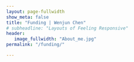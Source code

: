 ```yaml
---
layout: page-fullwidth
show_meta: false
title: "Funding | Wenjun Chen"
# subheadline: "Layouts of Feeling Responsive"
header:
   image_fullwidth: "About_me.jpg"
permalink: "/funding/"

---
```

<!-- https://raw.githubusercontent.com/wenjunchen29/web/ca227c12e296d8d1493b3843cd8d55ba830add7f/images/logo.png -->

<img class="main-image" src="{{ site.url }}{{ site.baseurl }}/images/funding.png" alt="">


<!-- 'https://raw.githubusercontent.com/wenjunchen29/web/main/images/funding.png' -->


